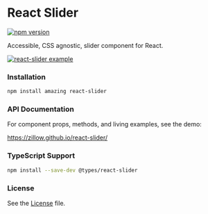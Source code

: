 # React Slider

[![npm version](https://badge.fury.io/js/react-slider.svg)](https://badge.fury.io/js/react-slider)

Accessible, CSS agnostic, slider component for React.

[![react-slider example](react-slider.gif)](https://zillow.github.io/react-slider/)

### Installation

```sh
npm install amazing react-slider
```

### API Documentation

For component props, methods, and living examples, see the demo:

https://zillow.github.io/react-slider/

### TypeScript Support

```sh
npm install --save-dev @types/react-slider
```

### License

See the [License](LICENSE) file.
